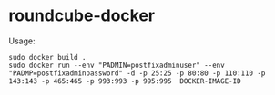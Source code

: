 # roundcube-docker

Usage:
```
sudo docker build .
sudo docker run --env "PADMIN=postfixadminuser" --env "PADMP=postfixadminpassword" -d -p 25:25 -p 80:80 -p 110:110 -p 143:143 -p 465:465 -p 993:993 -p 995:995  DOCKER-IMAGE-ID
```


